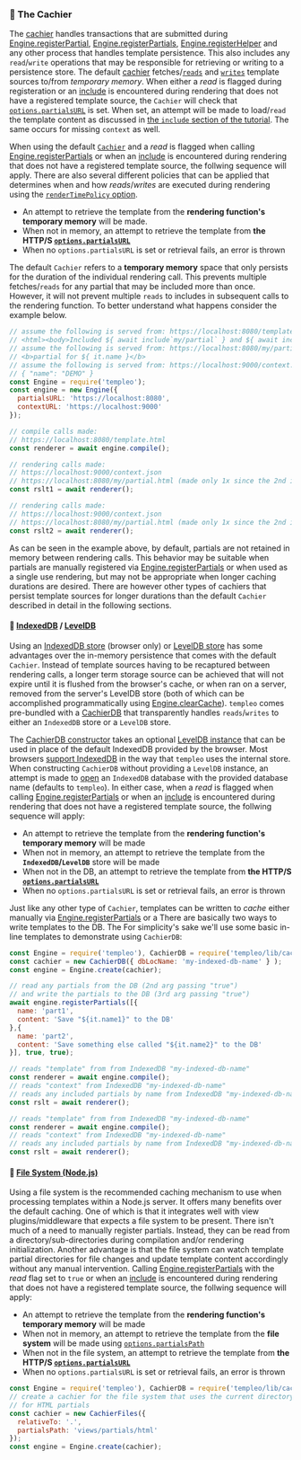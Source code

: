 ### 🏧 The Cachier
The [cachier](Cachier.html) handles transactions that are submitted during [Engine.registerPartial](Cachier.html#registerPartial), [Engine.registerPartials](Cachier.html#registerPartials), [Engine.registerHelper](Cachier.html#registerHelper) and any other process that handles template persistence. This also includes any `read`/`write` operations that may be responsible for retrieving or writing to a persistence store. The default [cachier](Cachier.html) fetches/[`reads`](Cachier.html#read) and [`writes`](Cachier.html#write) template sources to/from _temporary memory_. When either a _read_ is flagged during registeration or an [include](tutorial-1-basics.html#include) is encountered during rendering that does not have a registered template source, the `Cachier` will check that [`options.partialsURL`](module-templeo_options.html#.Options) is set. When set, an attempt will be made to load/`read` the template content as discussed in [the `include` section of the tutorial](tutorial-1-basics.html#include). The same occurs for missing `context` as well.

When using the default [`Cachier`](Cachier.html) and a _read_ is flagged when calling [Engine.registerPartials](Cachier.html#registerPartials) or when an [include](tutorial-1-basics.html#include) is encountered during rendering that does not have a registered template source, the follwing sequence will apply. There are also several different policies that can be applied that determines when and how _reads_/_writes_ are executed during rendering using the [`renderTimePolicy` option](tutorial-2-cache.html).
- An attempt to retrieve the template from the __rendering function's temporary memory__ will be made.
- When not in memory, an attempt to retrieve the template from __the HTTP/S [`options.partialsURL`](module-templeo_options.html#.Options)__
- When no `options.partialsURL` is set or retrieval fails, an error is thrown

The default `Cachier` refers to a __temporary memory__ space that only persists for the duration of the individual rendering call. This prevents multiple fetches/`reads` for any partial that may be included more than once. However, it will not prevent multiple `reads` to includes in subsequent calls to the rendering function. To better understand what happens consider the example below.

```js
// assume the following is served from: https://localhost:8080/template.html
// <html><body>Included ${ await include`my/partial` } and ${ await include`my/partial` }</body></html>
// assume the following is served from: https://localhost:8080/my/partial.html
// <b>partial for ${ it.name }</b>
// assume the following is served from: https://localhost:9000/context.json
// { "name": "DEMO" }
const Engine = require('templeo');
const engine = new Engine({
  partialsURL: 'https://localhost:8080',
  contextURL: 'https://localhost:9000'
});

// compile calls made:
// https://localhost:8080/template.html
const renderer = await engine.compile();

// rendering calls made:
// https://localhost:9000/context.json
// https://localhost:8080/my/partial.html (made only 1x since the 2nd include will be in temp cache)
const rslt1 = await renderer();

// rendering calls made:
// https://localhost:9000/context.json
// https://localhost:8080/my/partial.html (made only 1x since the 2nd include will be in temp cache)
const rslt2 = await renderer();
```

As can be seen in the example above, by default, partials are not retained in memory between rendering calls. This behavior may be suitable when partials are manually registered via [Engine.registerPartials](Cachier.html#registerPartials) or when used as a single use rendering, but may not be appropriate when longer caching durations are desired. There are however other types of cachiers that persist template sources for longer durations than the default `Cachier` described in detail in the following sections.

#### 🏦 [IndexedDB](https://developer.mozilla.org/en-US/docs/Web/API/IndexedDB_API) / [LevelDB](https://www.npmjs.com/package/level) <sub id="db"></sub>

Using an [IndexedDB store](https://developer.mozilla.org/en-US/docs/Web/API/IndexedDB_API) (browser only) or [LevelDB store](https://www.npmjs.com/package/level) has some advantages over the in-memory persistence that comes with the default `Cachier`. Instead of template sources having to be recaptured between rendering calls, a longer term storage source can be achieved that will not expire until it is flushed from the browser's cache, or when ran on a server, removed from the server's LevelDB store (both of which can be accomplished programmatically using [Engine.clearCache](module-templeo-Engine.html#clearCache)). `templeo` comes pre-bundled with a [CachierDB](CachierDB.html) that transparently handles `reads`/`writes` to either an `IndexedDB` store or a `LevelDB` store.

The [CachierDB constructor](CachierDB.html) takes an optional [LevelDB instance](https://www.npmjs.com/package/level) that can be used in place of the default IndexedDB provided by the browser. Most browsers [support IndexedDB](https://caniuse.com/indexeddb) in the way that `templeo` uses the internal store. When constructing `CachierDB` without providing a `LevelDB` instance, an attempt is made to [open](https://developer.mozilla.org/en-US/docs/Web/API/IDBFactory/open) an `IndexedDB` database with the provided database name (defaults to `templeo`). In either case, when a _read_ is flagged when calling [Engine.registerPartials](Cachier.html#registerPartials) or when an [include](tutorial-1-basics.html#include) is encountered during rendering that does not have a registered template source, the follwing sequence will apply:
- An attempt to retrieve the template from the __rendering function's temporary memory__ will be made
- When not in memory, an attempt to retrieve the template from the __`IndexedDB`/`LevelDB`__ store will be made
- When not in the DB, an attempt to retrieve the template from __the HTTP/S [`options.partialsURL`](module-templeo_options.html#.Options)__
- When no `options.partialsURL` is set or retrieval fails, an error is thrown

Just like any other type of `Cachier`, templates can be written to _cache_ either manually via [Engine.registerPartials](Cachier.html#registerPartials) or a There are basically two ways to write templates to the DB. The
For simplicity's sake we'll use some basic in-line templates to demonstrate using `CachierDB`:

```js
const Engine = require('templeo'), CachierDB = require('templeo/lib/cachier-db');
const cachier = new CachierDB({ dbLocName: 'my-indexed-db-name' } );
const engine = Engine.create(cachier);

// read any partials from the DB (2nd arg passing "true")
// and write the partials to the DB (3rd arg passing "true")
await engine.registerPartials([{
  name: 'part1',
  content: 'Save "${it.name1}" to the DB'
},{
  name: 'part2',
  content: 'Save something else called "${it.name2}" to the DB'
}], true, true);

// reads "template" from from IndexedDB "my-indexed-db-name"
const renderer = await engine.compile();
// reads "context" from IndexedDB "my-indexed-db-name"
// reads any included partials by name from IndexedDB "my-indexed-db-name"
const rslt = await renderer();

// reads "template" from from IndexedDB "my-indexed-db-name"
const renderer = await engine.compile();
// reads "context" from IndexedDB "my-indexed-db-name"
// reads any included partials by name from IndexedDB "my-indexed-db-name"
const rslt = await renderer();
```

#### 📁 [File System (Node.js)](https://nodejs.org/api/fs.html) <sub id="fs"></sub>

Using a file system is the recommended caching mechanism to use when processing templates within a Node.js server. It offers many benefits over the default caching. One of which is that it integrates well with view plugins/middleware that expects a file system to be present. There isn't much of a need to manually register partials. Instead, they can be read from a directory/sub-directories during compilation and/or rendering initialization. Another advantage is that the file system can watch template partial directories for file changes and update template content accordingly without any manual intervention. Calling [Engine.registerPartials](Cachier.html#registerPartials) with the _read_ flag set to `true` or when an [include](tutorial-1-basics.html#include) is encountered during rendering that does not have a registered template source, the follwing sequence will apply:
- An attempt to retrieve the template from the __rendering function's temporary memory__ will be made
- When not in memory, an attempt to retrieve the template from the __file system__ will be made using [`options.partialsPath`](module-templeo_options.html#.FileOptions)
- When not in the file system, an attempt to retrieve the template from __the HTTP/S [`options.partialsURL`](module-templeo_options.html#.Options)__
- When no `options.partialsURL` is set or retrieval fails, an error is thrown

```js
const Engine = require('templeo'), CachierDB = require('templeo/lib/cachier-files');
// create a cachier for the file system that uses the current directory
// for HTML partials
const cachier = new CachierFiles({
  relativeTo: '.',
  partialsPath: 'views/partials/html'
});
const engine = Engine.create(cachier);
```